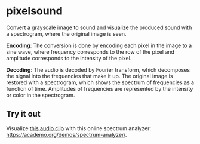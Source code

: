 # pixelsound

Convert a grayscale image to sound and visualize the produced sound with a spectrogram, where the original image is seen.

**Encoding**:
The conversion is done by encoding each pixel in the image to a sine wave, where frequency corresponds to the row of the pixel and amplitude corresponds to the intensity of the pixel.

**Decoding**:
The audio is decoded by Fourier transform, which decomposes the signal into the frequencies that make it up. The original image is restored with a spectrogram, which shows the spectrum of frequencies as a function of time. Amplitudes of frequencies are represented by the intensity or color in the spectrogram.

## Try it out

Visualize [this audio clip](data/im.wav) with this online spectrum analyzer: https://academo.org/demos/spectrum-analyzer/.
